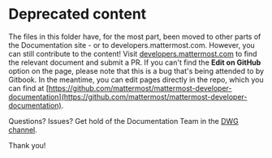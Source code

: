 # Deprecated content

The files in this folder have, for the most part, been moved to other parts of the Documentation site - or to developers.mattermost.com. However, you can still contribute to the content! Visit [developers.mattermost.com](https://developers.mattermost.com/integrate/getting-started/) to find the relevant document and submit a PR. If you can't find the **Edit on GitHub** option on the page, please note that this is a bug that's being attended to by Gitbook. In the meantime, you can edit pages directly in the repo, which you can find at [https://github.com/mattermost/mattermost-developer-documentation](https://github.com/mattermost/mattermost-developer-documentation).

Questions? Issues? Get hold of the Documentation Team in the [DWG channel](https://community.mattermost.com/core/channels/dwg-documentation-working-group).

Thank you!
